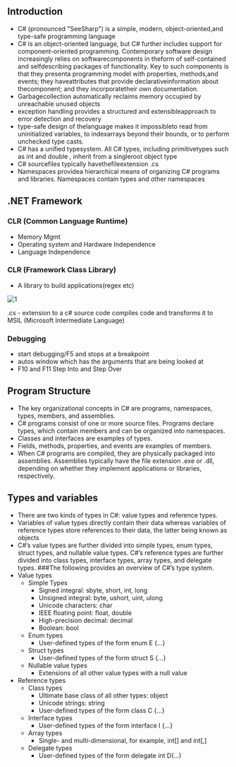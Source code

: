## Introduction
* C# (pronounced "SeeSharp") is a simple, modern, object-oriented,and type-safe programming language
* C# is an object-oriented language, but C# further includes support for component-oriented programming.
Contemporary software design increasingly relies on softwarecomponents in theform of self-contained and selfdescribing
packages of functionality. Key to such components is that they presenta programming model with
properties, methods,and events; they haveattributes that provide declarativeinformation about thecomponent;
and they incorporatetheir own documentation.
* Garbagecollection automatically reclaims memory occupied by unreachable unused objects
* exception handling provides a structured and extensibleapproach to error detection and recovery
* type-safe design of thelanguage makes it impossibleto read from uninitialized variables, to indexarrays beyond their bounds, or to perform unchecked type casts.
* C# has a unified typesystem. All C# types, including primitivetypes such as int and double , inherit from a singleroot object type
* C# sourcefiles typically havethefileextension .cs
*  Namespaces providea hierarchical means of organizing C# programs and libraries. Namespaces contain types and other namespaces

## .NET Framework

### CLR (Common Language Runtime)
* Memory Mgmt
* Operating system and Hardware Independence
* Language Independence

### CLR (Framework Class Library)
* A library to build applications(regex etc)

![1](https://user-images.githubusercontent.com/8856857/27516012-0fb2c078-59f4-11e7-88af-02ce23f9b919.PNG)

.cs - extension to a c# source code
compiles code and transforms it to MSIL (Microsoft Intermediate Language)

### Debugging
* start debugging/F5 and stops at a breakpoint
* autos window which has the arguments that are being looked at
* F10 and F11 Step Into and Step Over
 
## Program Structure
* The key organizational concepts in C# are programs, namespaces, types, members, and assemblies. 
* C# programs consist of one or more source files. Programs declare types, which contain members and can be organized into namespaces.
* Classes and interfaces are examples of types. 
* Fields, methods, properties, and events are examples of members. 
* When C# programs are compiled, they are physically packaged into assemblies. Assemblies typically have the file extension .exe or .dll, depending on whether they implement applications or libraries, respectively.

## Types and variables 
* There are two kinds of types in C#: value types and reference types.
* Variables of value types directly contain their data whereas variables of reference types store references to their data, the latter being known as objects
* C#’s value types are further divided into simple types, enum types, struct types, and nullable value types. C#’s reference types are further divided into class types, interface types, array types, and delegate types.
###The following provides an overview of C#’s type system.
* Value types
   * Simple Types
      * Signed integral: sbyte, short, int, long
      * Unsigned integral: byte, ushort, uint, ulong
      * Unicode characters: char
      * IEEE floating point: float, double
      * High-precision decimal: decimal
      * Boolean: bool
   * Enum types
      * User-defined types of the form enum E {...}
   * Struct types
      * User-defined types of the form struct S {...}
   * Nullable value types
      * Extensions of all other value types with a null value
 * Reference types
    * Class types
       * Ultimate base class of all other types: object
       * Unicode strings: string
       * User-defined types of the form class C {...}
    * Interface types
       * User-defined types of the form interface I {...}
    * Array types
       * Single- and multi-dimensional, for example, int[] and int[,]
    * Delegate types
       * User-defined types of the form delegate int D(...)
